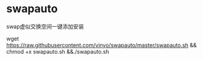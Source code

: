 # swapauto

swap虚似交换空间一键添加安装

wget https://raw.githubusercontent.com/vinyo/swapauto/master/swapauto.sh && chmod +x swapauto.sh &&./swapauto.sh
